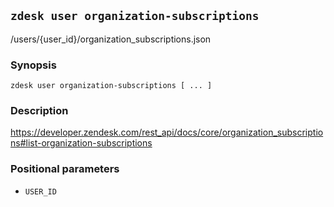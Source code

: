 ## `zdesk user organization-subscriptions`

/users/{user_id}/organization_subscriptions.json

### Synopsis

    zdesk user organization-subscriptions [ ... ]

### Description

https://developer.zendesk.com/rest_api/docs/core/organization_subscriptions#list-organization-subscriptions

### Positional parameters

* `USER_ID`

